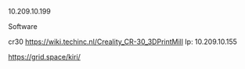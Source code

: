 
10.209.10.199

Software


cr30
https://wiki.techinc.nl/Creality_CR-30_3DPrintMill
Ip: 10.209.10.155

https://grid.space/kiri/
